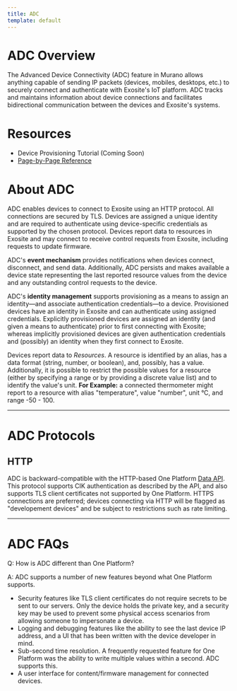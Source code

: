 ```yaml
---
title: ADC
template: default
---
```


# ADC Overview

The Advanced Device Connectivity (ADC) feature in Murano allows anything capable
of sending IP packets (devices, mobiles, desktops, etc.) to securely connect
and authenticate with Exosite's IoT platform. ADC tracks and maintains information
about device connections and facilitates bidirectional communication between
the devices and Exosite's systems.

# Resources
* Device Provisioning Tutorial (Coming Soon)
* [Page-by-Page Reference](/reference/ui/advanced-device-connectivity/)

# About ADC

ADC enables devices to connect to Exosite using an 
HTTP protocol. All connections are secured by TLS.
Devices are assigned a unique identity and are required to authenticate using
device-specific credentials as supported by the chosen protocol. Devices report
data to resources in Exosite and may connect to receive control requests from Exosite,
including requests to update firmware.

ADC's **event mechanism** provides notifications when devices connect,
disconnect, and send data. Additionally, ADC persists and makes available a
device state representing the last reported resource values from the device and
any outstanding control requests to the device.

ADC's **identity management** supports provisioning as a means to assign an
identity—and associate authentication credentials—to a device.
Provisioned devices have an identity in Exosite and can authenticate using
assigned credentials. Explicitly provisioned devices are assigned an identity
(and given a means to authenticate) prior to first connecting with Exosite;
whereas implicitly provisioned devices are given authentication credentials and
(possibly) an identity when they first connect to Exosite.

Devices report data to *Resources*. A resource is identified by an alias, has a
data format (string, number, or boolean), and, possibly, has a value.
Additionally, it is possible to restrict the possible values for a resource
(either by specifying a range or by providing a discrete value list) and to
identify the value's unit. 
**For Example:** a connected thermometer might report
to a resource with alias "temperature", value "number", unit °C, and range -50 - 100.

--------------------------------------------------------------------------------

# ADC Protocols

## HTTP

ADC is backward-compatible with the HTTP-based One Platform [Data API](http://docs.exosite.com/reference/products/device-api/http/). This protocol 
supports CIK authentication as described by the API, and also supports TLS client
certificates not supported by One Platform. HTTPS connections are preferred; devices 
connecting via HTTP will be flagged as "developement devices" and be subject to 
restrictions such as rate limiting.

--------------------------------------------------------------------------------

# ADC FAQs

Q: How is ADC different than One Platform?

A: ADC supports a number of new features beyond what One Platform supports.

- Security features like TLS client certificates do not require secrets to be sent to our servers. Only the device holds the private key, and a security key may be used to prevent some physical access scenarios from allowing someone to impersonate a device.
- Logging and debugging features like the ability to see the last device IP address, and a UI that has been written with the device developer in mind.
- Sub-second time resolution. A frequently requested feature for One Platform was the ability to write multiple values within a second. ADC supports this.
- A user interface for content/firmware management for connected devices.


